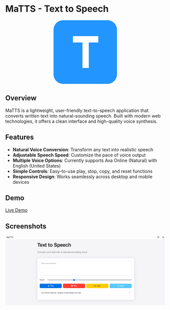 # MaTTS - Text to Speech

<p align="center">
  <svg xmlns="http://www.w3.org/2000/svg" viewBox="0 0 512 512" width="200" height="200">
    <rect width="512" height="512" fill="#2395ff" rx="15%" ry="15%"/>
    <path fill="white" d="M156.67 128h204.67v51.2h-76.8v204.8h-51.2V179.2h-76.8V128z"/>
  </svg>
</p>


## Overview

MaTTS is a lightweight, user-friendly text-to-speech application that converts written text into natural-sounding speech. Built with modern web technologies, it offers a clean interface and high-quality voice synthesis.

## Features

- **Natural Voice Conversion**: Transform any text into realistic speech
- **Adjustable Speech Speed**: Customize the pace of voice output
- **Multiple Voice Options**: Currently supports Ava Online (Natural) with English (United States)
- **Simple Controls**: Easy-to-use play, stop, copy, and reset functions
- **Responsive Design**: Works seamlessly across desktop and mobile devices

## Demo

[Live Demo](https://texxt2speech.netlify.app)

## Screenshots

![MaTTS Interface](assets/interface.png)